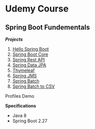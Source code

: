 # Udemy Course

## Spring Boot Fundementals

**_Projects_**

1.  [Hello Spring Boot](https://github.com/brunomilitzer/springboot/tree/master/hellospringboot)
2.  [Spring Boot Core](https://github.com/brunomilitzer/springboot/tree/master/core)
3.  [Spring Rest API](https://github.com/brunomilitzer/springboot/tree/master/restapi)
4.  [Spring Data JPA](https://github.com/brunomilitzer/springboot/tree/master/springdatajpa)
5.  [Thymeleaf](https://github.com/brunomilitzer/springboot/tree/master/thymeleafdemo)
6.  [Spring JMS](https://github.com/brunomilitzer/springboot/tree/master/springjms)
7.  [Spring Batch](https://github.com/brunomilitzer/springboot/tree/master/springbatch)
8.  [Spring Batch to CSV](https://github.com/brunomilitzer/springboot/tree/master/batchcsvtodb)

Profiles Demo

**Specifications**
* Java 8
* Spring Boot 2.27
